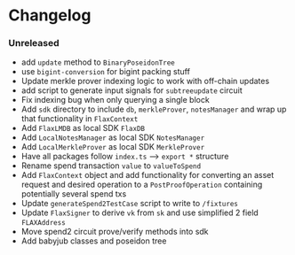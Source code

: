 # Changelog

### Unreleased

- add `update` method to `BinaryPoseidonTree`
- use `bigint-conversion` for bigint packing stuff
- Update merkle prover indexing logic to work with off-chain updates
- add script to generate input signals for `subtreeupdate` circuit 
- Fix indexing bug when only querying a single block
- Add `sdk` directory to include `db`, `merkleProver`, `notesManager` and wrap up that functionality in `FlaxContext`
- Add `FlaxLMDB` as local SDK `FlaxDB`
- Add `LocalNotesManager` as local SDK `NotesManager`
- Add `LocalMerkleProver` as local SDK `MerkleProver`
- Have all packages follow `index.ts` --> `export *` structure
- Rename spend transaction `value` to `valueToSpend`
- Add `FlaxContext` object and add functionality for converting an asset request and desired operation to a `PostProofOperation` containing potentially several spend txs
- Update `generateSpend2TestCase` script to write to `/fixtures`
- Update `FlaxSigner` to derive `vk` from `sk` and use simplified 2 field `FLAXAddress`
- Move spend2 circuit prove/verify methods into sdk
- Add babyjub classes and poseidon tree